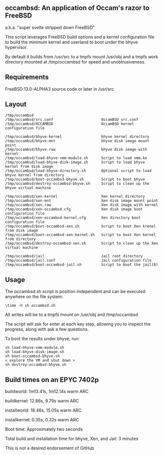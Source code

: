 ## occambsd: An application of Occam's razor to FreeBSD
a.k.a. "super svelte stripped down FreeBSD"

This script leverages FreeBSD build options and a kernel configuration file
to build the minimum kernel and userland to boot under the bhyve hypervisor.

By default it builds from /usr/src to a tmpfs mount /usr/obj and a tmpfs work
directory mounted at /tmp/occambsd for speed and unobtrusiveness.

## Requirements

FreeBSD 13.0-ALPHA3 source code or later in /usr/src

## Layout

```
/tmp/occambsd
/tmp/occambsd/src.conf                      OccamBSD src.conf
/tmp/occambsd/OCCAMBSD                      OccamBSD kernel configuration file

/tmp/occambsd/bhyve-kernel                  bhyve kernel directory
/tmp/occambsd/bhyve-mnt                     bhyve disk image mount point
/tmp/occambsd/bhyve.raw                     bhyve disk image with kernel
/tmp/occambsd/load-bhyve-vmm-module.sh      Script to load vmm.ko
/tmp/occambsd/load-bhyve-disk-image.sh      Script to load bhyve kernel from disk image
/tmp/occambsd/load-bhyve-directory.sh       Optional script to load bhyve kernel from directory
/tmp/occambsd/boot-occambsd-bhyve.sh        Script to boot bhyve
/tmp/occambsd/destroy-occambsd-bhyve.sh     Script to clean up the bhyve virtual machine

/tmp/occambsd/xen-kernel                    Xen kernel directory
/tmp/occambsd/xen-mnt                       Xen disk image mount point
/tmp/occambsd/xen.raw                       Xen disk image with kernel
/tmp/occambsd/xen-occambsd.cfg              Xen disk image boot configuration file
/tmp/occambsd/xen-occambsd-kernel.cfg       Xen directory boot configuration file
/tmp/occambsd/boot-occambsd-xen.sh          Script to boot Xen krenel from disk image
/tmp/occambsd/boot-occambsd-xen-kernel.sh   Script to boot Xen kernel from directory
/tmp/occambsd/destroy-occambsd-xen.sh       Script to clean up the Xen virtual machine

/tmp/occambsd/jail                          Jail root directory
/tmp/occambsd/jail.conf                     Jail configuration file
/tmp/occambsd/boot-occambsd-jail.sh         Script to boot the jail(8)
```

## Usage

The occambsd.sh script is position independent and can be executed anywhere on the file system:
```
\time -h sh occambsd.sh
```
All writes will be to a tmpfs mount on /usr/obj and /tmp/occambsd

The script will ask for enter at each key step, allowing you to inspect the progress, along with ask a few questions.

To boot the results under bhyve, run:
```
sh load-bhyve-vmm-module.sh
sh load-bhyve-disk-image.sh
sh boot-occambsd-bhyve.sh
< explore the VM and shut down >
sh destroy-occambsd-bhyve.sh
```

## Build times on an EPYC 7402p

buildworld:	1m13.41s, 1m12.14s warm ARC

buildkernel:	12.86s, 9.79s warm ARC

installworld: 18.46s, 15.05s warm ARC

installkernel:	0.35s, 0.32s warm ARC

Boot time:	Approximately two seconds

Total build and installation time for bhyve, Xen, and Jail: 3 minutes

This is not a desired endorsement of GitHub
